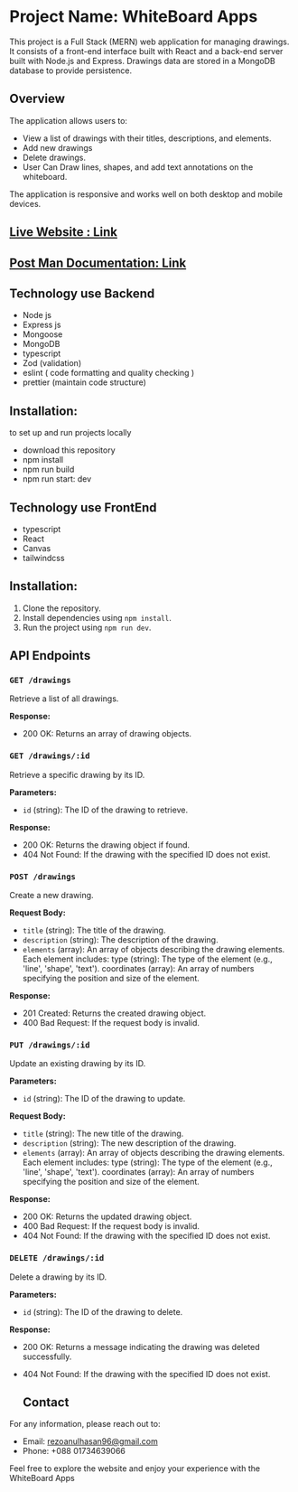 # Project Name: WhiteBoard Apps
This project is a Full Stack (MERN) web application for managing drawings. It consists of a front-end interface built with React and a back-end server built with Node.js and Express. Drawings data  are stored in a MongoDB database to provide persistence.

## Overview
The  application allows users to:
- View a list of drawings with their titles, descriptions, and elements.
- Add new drawings
- Delete drawings.
- User  Can Draw lines, shapes, and add text annotations on the whiteboard. 

The application is responsive and works well on both desktop and mobile devices.

## [Live Website : Link](https://whiteboardrezoanul.netlify.app/)

## [Post Man Documentation: Link](https://documenter.getpostman.com/view/30665703/2sAXjRXqTd)

## Technology use Backend
- Node js
- Express js
- Mongoose
- MongoDB
- typescript
- Zod (validation)
- eslint ( code formatting and quality checking )
- prettier (maintain code structure)

##  Installation:
to set up and run projects locally
- download this repository
- npm install
- npm run build
- npm run start: dev

## Technology use  FrontEnd
- typescript
- React
- Canvas
- tailwindcss

## Installation:
1. Clone the repository.
2. Install dependencies using `npm install`.
3. Run the project using `npm run dev`.



   
 ## API Endpoints

### `GET /drawings`

Retrieve a list of all drawings.

**Response:**
- 200 OK: Returns an array of drawing objects.

### `GET /drawings/:id`

Retrieve a specific drawing by its ID.

**Parameters:**
- `id` (string): The ID of the drawing to retrieve.

**Response:**
- 200 OK: Returns the drawing object if found.
- 404 Not Found: If the drawing with the specified ID does not exist.

### `POST /drawings`

Create a new drawing.

**Request Body:**
- `title` (string): The title of the drawing.
- `description` (string): The description of the drawing.
- `elements` (array): An array of objects describing the drawing elements. Each element includes:
type (string): The type of the element (e.g., 'line', 'shape', 'text').
coordinates (array): An array of numbers specifying the position and size of the element.

**Response:**
- 201 Created: Returns the created  drawing object.
- 400 Bad Request: If the request body is invalid.

### `PUT /drawings/:id`

Update an existing  drawing  by its ID.

**Parameters:**
- `id` (string): The ID of the drawing  to update.

**Request Body:**
- `title` (string): The new title of the drawing.
- `description` (string): The new description of the drawing.
- `elements` (array): An array of objects describing the drawing elements. Each element includes:
type (string): The type of the element (e.g., 'line', 'shape', 'text').
coordinates (array): An array of numbers specifying the position and size of the element.


**Response:**
- 200 OK: Returns the updated drawing  object.
- 400 Bad Request: If the request body is invalid.
- 404 Not Found: If the drawing  with the specified ID does not exist.

### `DELETE /drawings/:id`

Delete a drawing by its ID.

**Parameters:**
- `id` (string): The ID of the drawing to delete.

**Response:**
- 200 OK: Returns a message indicating the drawing  was deleted successfully.
- 404 Not Found: If the drawing  with the specified ID does not exist.


  ## Contact

For any information, please reach out to:

- Email: rezoanulhasan96@gmail.com
- Phone: +088 01734639066

Feel free to explore the website and enjoy your experience with  the WhiteBoard Apps
